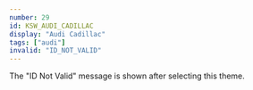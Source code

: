 ```yaml
---
number: 29
id: KSW_AUDI_CADILLAC
display: "Audi Cadillac"
tags: ["audi"]
invalid: "ID_NOT_VALID"
---
```

The "ID Not Valid" message is shown after selecting this theme.
